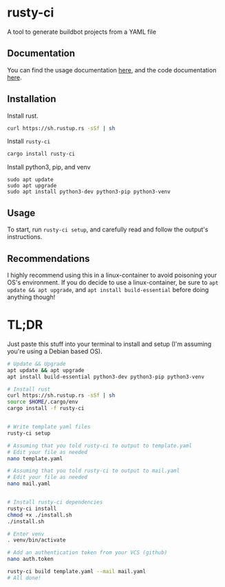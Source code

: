 # rusty-ci

A tool to generate buildbot projects from a YAML file


## Documentation

You can find the usage documentation [here](https://adam-mcdaniel.github.io/rusty-ci/), and the code documentation [here](https://docs.rs/rusty-ci).

## Installation

Install rust.

```bash
curl https://sh.rustup.rs -sSf | sh
```

Install `rusty-ci`

```bash
cargo install rusty-ci
```

Install python3, pip, and venv

```
sudo apt update
sudo apt upgrade
sudo apt install python3-dev python3-pip python3-venv
```

## Usage

To start, run `rusty-ci setup`, and carefully read and follow the output's instructions.


## Recommendations

I highly recommend using this in a linux-container to avoid poisoning your OS's environment. If you do decide to use a linux-container, be sure to `apt update && apt upgrade`, and `apt install build-essential` before doing anything though!


# TL;DR

Just paste this stuff into your terminal to install and setup (I'm assuming you're using a Debian based OS).


```bash
# Update && Upgrade
apt update && apt upgrade
apt install build-essential python3-dev python3-pip python3-venv

# Install rust
curl https://sh.rustup.rs -sSf | sh
source $HOME/.cargo/env
cargo install -f rusty-ci


# Write template yaml files
rusty-ci setup

# Assuming that you told rusty-ci to output to template.yaml
# Edit your file as needed
nano template.yaml

# Assuming that you told rusty-ci to output to mail.yaml
# Edit your file as needed
nano mail.yaml


# Install rusty-ci dependencies
rusty-ci install
chmod +x ./install.sh
./install.sh

# Enter venv
. venv/bin/activate

# Add an authentication token from your VCS (github)
nano auth.token

rusty-ci build template.yaml --mail mail.yaml
# All done!
```